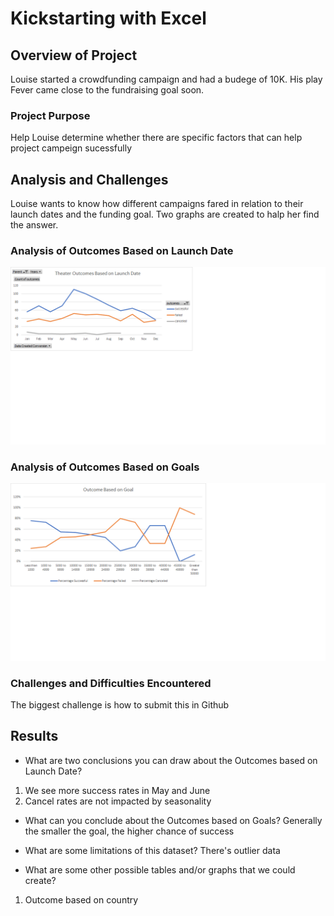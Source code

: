 # Kickstarting with Excel

## Overview of Project 
Louise started a crowdfunding campaign and had a budege of 10K. His play Fever came close to the fundraising goal soon.  

### Project Purpose 
Help Louise determine whether there are specific factors that can help project campeign sucessfully 

## Analysis and Challenges 
Louise wants to know how different campaigns fared in relation to their launch dates and the funding goal. Two graphs are created to halp her find the answer.

### Analysis of Outcomes Based on Launch Date
![](https://github.com/esaer/Kickstarter-analysis/raw/main/Theater_Outcomes_vs_Launch.png)

### Analysis of Outcomes Based on Goals
![](https://github.com/esaer/Kickstarter-analysis/raw/main/Outcome%20based%20on%20Goal.png)

### Challenges and Difficulties Encountered
The biggest challenge is how to submit this in Github

## Results

- What are two conclusions you can draw about the Outcomes based on Launch Date?
1. We see more success rates in May and June 
2. Cancel rates are not impacted by seasonality

- What can you conclude about the Outcomes based on Goals?
Generally the smaller the goal, the higher chance of success

- What are some limitations of this dataset?
There's outlier data 

- What are some other possible tables and/or graphs that we could create?
1. Outcome based on country


